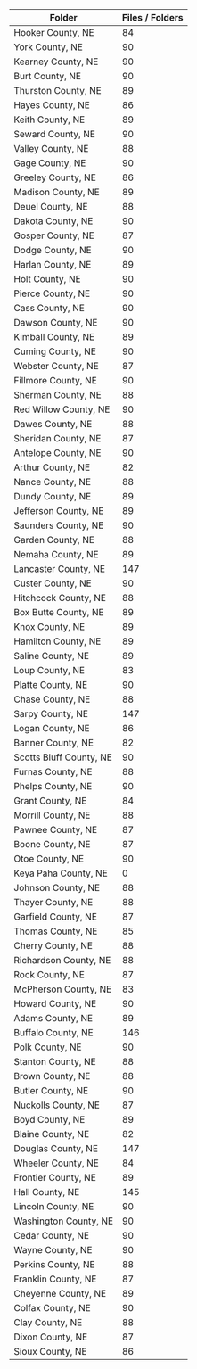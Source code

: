 | Folder                  |   Files / Folders |
|-------------------------|-------------------|
| Hooker County, NE       |                84 |
| York County, NE         |                90 |
| Kearney County, NE      |                90 |
| Burt County, NE         |                90 |
| Thurston County, NE     |                89 |
| Hayes County, NE        |                86 |
| Keith County, NE        |                89 |
| Seward County, NE       |                90 |
| Valley County, NE       |                88 |
| Gage County, NE         |                90 |
| Greeley County, NE      |                86 |
| Madison County, NE      |                89 |
| Deuel County, NE        |                88 |
| Dakota County, NE       |                90 |
| Gosper County, NE       |                87 |
| Dodge County, NE        |                90 |
| Harlan County, NE       |                89 |
| Holt County, NE         |                90 |
| Pierce County, NE       |                90 |
| Cass County, NE         |                90 |
| Dawson County, NE       |                90 |
| Kimball County, NE      |                89 |
| Cuming County, NE       |                90 |
| Webster County, NE      |                87 |
| Fillmore County, NE     |                90 |
| Sherman County, NE      |                88 |
| Red Willow County, NE   |                90 |
| Dawes County, NE        |                88 |
| Sheridan County, NE     |                87 |
| Antelope County, NE     |                90 |
| Arthur County, NE       |                82 |
| Nance County, NE        |                88 |
| Dundy County, NE        |                89 |
| Jefferson County, NE    |                89 |
| Saunders County, NE     |                90 |
| Garden County, NE       |                88 |
| Nemaha County, NE       |                89 |
| Lancaster County, NE    |               147 |
| Custer County, NE       |                90 |
| Hitchcock County, NE    |                88 |
| Box Butte County, NE    |                89 |
| Knox County, NE         |                89 |
| Hamilton County, NE     |                89 |
| Saline County, NE       |                89 |
| Loup County, NE         |                83 |
| Platte County, NE       |                90 |
| Chase County, NE        |                88 |
| Sarpy County, NE        |               147 |
| Logan County, NE        |                86 |
| Banner County, NE       |                82 |
| Scotts Bluff County, NE |                90 |
| Furnas County, NE       |                88 |
| Phelps County, NE       |                90 |
| Grant County, NE        |                84 |
| Morrill County, NE      |                88 |
| Pawnee County, NE       |                87 |
| Boone County, NE        |                87 |
| Otoe County, NE         |                90 |
| Keya Paha County, NE    |                 0 |
| Johnson County, NE      |                88 |
| Thayer County, NE       |                88 |
| Garfield County, NE     |                87 |
| Thomas County, NE       |                85 |
| Cherry County, NE       |                88 |
| Richardson County, NE   |                88 |
| Rock County, NE         |                87 |
| McPherson County, NE    |                83 |
| Howard County, NE       |                90 |
| Adams County, NE        |                89 |
| Buffalo County, NE      |               146 |
| Polk County, NE         |                90 |
| Stanton County, NE      |                88 |
| Brown County, NE        |                88 |
| Butler County, NE       |                90 |
| Nuckolls County, NE     |                87 |
| Boyd County, NE         |                89 |
| Blaine County, NE       |                82 |
| Douglas County, NE      |               147 |
| Wheeler County, NE      |                84 |
| Frontier County, NE     |                89 |
| Hall County, NE         |               145 |
| Lincoln County, NE      |                90 |
| Washington County, NE   |                90 |
| Cedar County, NE        |                90 |
| Wayne County, NE        |                90 |
| Perkins County, NE      |                88 |
| Franklin County, NE     |                87 |
| Cheyenne County, NE     |                89 |
| Colfax County, NE       |                90 |
| Clay County, NE         |                88 |
| Dixon County, NE        |                87 |
| Sioux County, NE        |                86 |